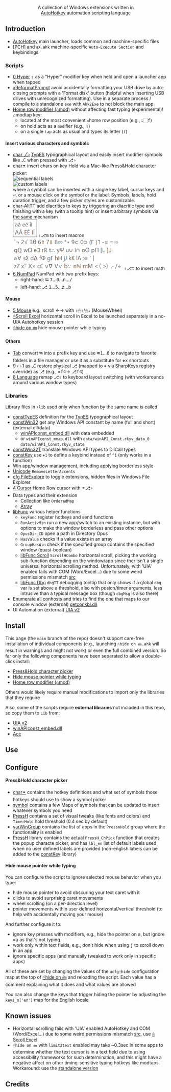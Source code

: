 <p align="center">
A collection of Windows extensions written in
<br>
<a href="https://www.autohotkey.com">AutoHotkey</a> automation scripting language
</p>


## Introduction

  - [AutoHotkey](<./AutoHotkey.ahk>) main launcher, loads common and machine-specific files
  - [\[PCH\]](<./[PCH].ahk>) and `aX.ahk` machine-specific `Auto-Execute Section` and keybindings

### Scripts
  - [0 Hyper](<./0 Hyper.ahk>) <kbd>⇪</kbd> as a "Hyper" modifier key when held and open a launcher app when tapped
  - [xReformatPrompt](<./xReformatPrompt.ahk>) avoid accidentally formatting your USB drive by auto-closing prompts with a 'Format disk' button (helpful when inserting USB drives with unrecognized formatting). Use in a separate process / compile to a standalone `exe` with `Ahk2Exe` to not block the main app
  - [Home row modifier (⌂mod)](./⌂mod_modtap.ahk) without affecting fast typing (experimental)! ⌂modtap key:
    - located at the most convenient `⌂`home row position (e.g., 👆🏻<kbd>f</kbd>)
    - on hold acts as a `mod`ifier (e.g., <kbd>⇧</kbd>)
    - on a single `tap` acts as usual and types its letter (`f`)

#### Insert various characters and symbols
  - [char ⎇›](<./char ⎇›.ahk>) [TypES](https://github.com/eugenesvk/kbdLayout-Mac) typographical layout and easily insert modifier symbols like ⎇ when pressed with <kbd>⎇›</kbd>
  - [char🠿](<./char🠿.ahk>) insert chars on key Hold via a Mac-like Press&Hold character picker:<br/>
    ![sequential labels](./img/ch🠿Dia.png)<br/>
    ![custom labels](./img/ch🠿Sym.png)<br/>
    where a symbol can be inserted with a single key label, cursor keys and <kbd>⏎</kbd>, or a mouse click on the symbol or the label. Symbols, labels, hold duration trigger, and a few picker styles are customizable.
  - [char-AltTT](<./char-AltTT.ahk>) add diacritics to keys by triggering an diacritic type and finishing with a key (with a tooltip hint) or insert arbitrary symbols via the same mechanism<br/>
    ![tooltip diacritics](<./img/ch⎇TT Dia.png>) <kbd>⇧</kbd><kbd>⎇</kbd><kbd>m</kbd> to insert macron<br/>
    ![tooltip math symbols](<./img/ch⎇TT Sym.png>) <kbd>⇧</kbd><kbd>⎇</kbd><kbd>t</kbd> to insert math
  - [6 NumPad](<./6 NumPad.ahk>) NumPad with two prefix keys:
    - right-hand: <kbd>⭾</kbd> <kbd>7</kbd>...<kbd>0</kbd>...<kbd>n</kbd>...<kbd>/</kbd>
    - left-hand: <kbd>⎇</kbd> <kbd>1</kbd>...<kbd>5</kbd>...<kbd>z</kbd>...<kbd>b</kbd>
#### Mouse
  - [5 Mouse](<./5 Mouse.ahk>) e.g., scroll ←→ with <kbd>⇧</kbd><kbd>🖱↑</kbd>/<kbd>🖱↓</kbd> (MouseWheel)
  - [🖰Scroll Excel](<./🖰Scroll Excel.ahk>) horizontal scroll in Excel to be launched separately in a no-UIA Autohotkey session
  - [🖰hide on 🖮](<./🖰hide on 🖮.ahk>) hide mouse pointer while typing
#### Others
  - [Tab](<./Tab.ahk>) convert <kbd>⭾</kbd> into a prefix key and use <kbd>⭾</kbd><kbd>1</kbd>...<kbd>8</kbd> to navigate to favorite folders in a file manager or use it as a substitute for <kbd>❖</kbd><kbd>x</kbd> shortcuts
  - [9 ‹␠1 as ⎇](<./9 ‹␠1 as ⎇.ahk>) restore physical <kbd>⎇</kbd> (mapped to <kbd>⎈</kbd> via SharpKeys registry override) as <kbd>⎇</kbd> (e.g., <kbd>⎈</kbd><kbd>f4</kbd>→ <kbd>⎇</kbd><kbd>f4</kbd>)
  - [8 Language](<./8 Language.ahk>) remap <kbd>⎇</kbd><kbd>⇪</kbd> to keyboard layout switching (with workarounds around various window types)

### Libraries
Library files in `/lib` used only when function by the same name is called
- [constTypES](<./lib/constTypES.ahk>) definition for the [TypES](https://github.com/eugenesvk/kbdLayout-Mac) typographical layout
- [constWin32](<./lib/constWin32.ahk>) get any Windows API constant by name (full and short) (external dll/data)
  - [winAPIconst_embed.dll](https://github.com/eugenesvk/winAPIconst/releases) with data embedded
  - or `winAPIconst_mmap.dll` with `data/winAPI_Const.rkyv_data_0` `data/winAPI_Const.rkyv_state` 
- [constWin32T](<./lib/constWin32T.ahk>) translate Windows API types to DllCall types
- [constKey](<./lib/constKey.ahk>) use `⎈1` to define a keybind instead of `^1` (only works in a function)
- [Win](<./lib/Win.ahk>) app/window management, including applying borderless style
- [Unicode](<./lib/Unicode.ahk>) `RemoveLetterAccents`
- [cfg FileExplore](<./lib/cfg FileExplore.ahk>) to toggle extensions, hidden files in Windows File Explorer
- [4 Cursor](<./lib/4 Cursor.ahk>) Home Row cursor with 🠿<kbd>⎇›</kbd>
- Data types and their extension
  - [Collection](<./lib/Collection.ahk>) like `OrderedMap`
  - [Array](<./lib/Array.ahk>)
- [libFunc](<./lib/libFunc.ahk>) various helper functions
  - `keyFunc` register hotkeys and send functions
  - `RunActivMin` run a new app/switch to an existing instance, but with options to make the window borderless and pass other options
  - `OpusDir_CD` open a path in Directory Opus
  - `HasValue` checks if a value exists in an array
  - `GroupHasWin` check if the specified group contains the specified window (quasi-boolean)
  - [libFunc Scroll](<./lib/libFunc Scroll.ahk>) `ScrollHCombo` horizontal scroll, picking the working sub-function depending on the window/app since ther isn't a single universal horizontal scrolling method. Unfortunately, with 'UIA' enabled fails with COM (Word/Excel...) due to some weird permissions mismatch [src](autohotkey.com/boards/viewtopic.php?p=432502#p432452)
  - [libFunc Dbg](<./lib/libFunc Dbg.ahk>) `dbgTT` debugging tooltip that only shows if a global `dbg` var is set above a threshold, also with posion/timer arguments, less intrusive than a typical message box (though `dbgMsg` is also there)
- Enumerate all conhosts and tries to find the one that maps to our console window (external) [getconkbl.dll](github.com/Elfy/getconkbl)
- UI Automation (external) [UIA v2](https://github.com/Descolada/UIA-v2/raw/main/Lib/UIA.ahk)

## Install

This page (the `main` branch of the repo) doesn't support care-free installation of individual components (e.g., launching `🖰hide on 🖮.ahk` will result in warnings and might not work) or even the full combined version. So far only the following components have been separated to allow a double-click install:
  - [Press&Hold character picker](https://github.com/eugenesvk/Win.ahk/tree/pressH)
  - [Hide mouse pointer while typing](https://github.com/eugenesvk/Win.ahk/tree/mhide_kbd)
  - [Home row modifier (⌂mod)](https://github.com/eugenesvk/Win.ahk/tree/modtap)

Others would likely require manual modifications to import only the libraries that they require

Also, some of the scripts require __external libraries__ not included in this repo, so copy them to `Lib` from:
  - [UIA v2](https://github.com/Descolada/UIA-v2/raw/main/Lib/UIA.ahk)
  - [winAPIconst_embed.dll](https://github.com/eugenesvk/winAPIconst/releases)
  - [Acc](https://github.com/Descolada/AHK-v2-libraries/blob/main/Lib/Acc.ahk)

## Use

## Configure

#### Press&Hold character picker
  - [char🠿](./char🠿.ahk) contains the hotkey definitions and what set of symbols those hotkeys should use to show a symbol picker
  - [symbol](./gVar/symbol.ahk) contains a few Maps of symbols that can be updated to insert whatever symbols you need
  - [PressH](<./gVar/PressH.ahk>) contains a set of visual tweaks (like fonts and colors) and `TimerHold` hold threshold (0.4 sec by default)
  - [varWinGroup](./varWinGroup.ahk) contains the list of apps in the `PressnHold` group where the functionality is enabled
  - [PressH](./lib/PressH.ahk) library contains the actual `PressH_ChPick` function that creates the popup characte picker, and has `lbl_en` list of default labels used when no user defined labels are provided (non-english labels can be added to the [constKey](./lib/constKey.ahk) library)

#### Hide mouse pointer while typing

You can configure the script to ignore selected mouse behavior when you type:

  - hide mouse pointer to avoid obscuring your text caret with it
  - clicks to avoid surprising caret movements
  - wheel scrolling (on a per-direction level)
  - pointer movements within user defined horizontal/vertical threshold (to help with accidentally moving your mouse)

And further configure it to:

  - ignore key presses with modifiers, e.g., hide the pointer on <kbd>a</kbd>, but ignore <kbd>⎈</kbd><kbd>a</kbd> as that's not typing
  - work only within text fields, e.g., don't hide when using <kbd>j</kbd> to scroll down in an app
  - ignore specific apps (and manually tweaked to work only in specific apps)

All of these are set by changing the values of the `ucfg🖰hide` configuration map at the top of [🖰hide on 🖮](<./🖰hide on 🖮.ahk>) and reloading the script. Each value has a comment explaining what it does and what values are allowed

You can also change the keys that trigger hiding the pointer by adjusting the `keys_m['en']` map for the English locale


## Known issues
  - Horizontal scrolling fails with 'UIA' enabled AutoHotkey and COM (Word/Excel...) due to some weird permissions mismatch [src](autohotkey.com/boards/viewtopic.php?p=432502#p432452), use [🖰Scroll Excel](<./🖰Scroll Excel.ahk>)
  - `🖰hide on 🖮` with `limit2text` enabled may take ~0.3sec in some apps to determine whether the text cursor is in a text field due to using accessibility frameworks for such determination, and this might have a negative affect on other timing-sensitive typing hotkeys like modtaps. Workaround: use the [standalone version](https://github.com/eugenesvk/Win.ahk/tree/mhide_kbd)

## Credits
